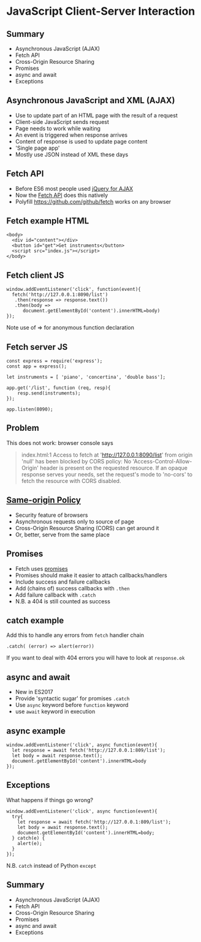 # JavaScript Client-Server Interaction 


## Summary


- Asynchronous JavaScript (AJAX)
- Fetch API
- Cross-Origin Resource Sharing
- Promises
- async and await
- Exceptions



## Asynchronous JavaScript and XML (AJAX)


- Use to update part of an HTML page with the result of a request
- Client-side JavaScript sends request
- Page needs to work while waiting
- An event is triggered when response arrives
- Content of response is used to update page content
- 'Single page app'
- Mostly use JSON instead of XML these days



## Fetch API


- Before ES6 most people used [jQuery for AJAX](http://api.jquery.com/category/ajax/)
- Now the [Fetch API](https://developer.mozilla.org/en-US/docs/Web/API/Fetch_API) does this natively
- Polyfill https://github.com/github/fetch works on any browser



## Fetch example HTML

```
<body>
  <div id="content"></div>
  <button id="get">Get instruments</button>
  <script src="index.js"></script>
</body>
```


## Fetch client JS

```
window.addEventListener('click', function(event){
  fetch('http://127.0.0.1:8090/list')
   .then(response => response.text())
   .then(body =>
      document.getElementById('content').innerHTML=body)
});

```
Note use of => for anonymous function declaration


## Fetch server JS
```
const express = require('express');
const app = express();

let instruments = [ 'piano', 'concertina', 'double bass'];

app.get('/list', function (req, resp){
    resp.send(instruments);
});

app.listen(8090);

```


## Problem

This does not work: browser console says


> index.html:1 Access to fetch at 'http://127.0.0.1:8090/list' from
> origin 'null' has been blocked by CORS policy: No
> 'Access-Control-Allow-Origin' header is present on the requested
> resource. If an opaque response serves your needs, set the request's
> mode to 'no-cors' to fetch the resource with CORS disabled. 


## [Same-origin Policy](https://en.wikipedia.org/wiki/Same-origin_policy)


- Security feature of browsers
- Asynchronous requests only to source of page
- Cross-Origin Resource Sharing (CORS) can get around it
- Or, better, serve from the same place


## Promises

- Fetch uses [promises](https://developer.mozilla.org/en-US/docs/Web/JavaScript/Guide/Using_promises)
- Promises should make it easier to attach callbacks/handlers
- Include success and failure callbacks
- Add (chains of) success callbacks with `.then`
- Add failure callback with `.catch`
- N.B. a 404 is still counted as success


## catch example

Add this to handle any errors from `fetch` handler chain

```
.catch( (error) => alert(error))
```

If you want to deal with 404 errors you will have to look at `response.ok` 


## async and await

- New in ES2017
- Provide 'syntactic sugar' for promises `.catch`
- Use `async` keyword before `function` keyword
- use `await` keyword in execution


## async example

```
window.addEventListener('click', async function(event){
  let response = await fetch('http://127.0.0.1:809/list');
  let body = await response.text();
  document.getElementById('content').innerHTML=body
});
```


## Exceptions

What happens if things go wrong?

```
window.addEventListener('click', async function(event){
  try{
    let response = await fetch('http://127.0.0.1:809/list');
    let body = await response.text();
    document.getElementById('content').innerHTML=body;
  } catch(e) {
    alert(e);
  }
});
```

N.B. `catch` instead of Python `except`


## Summary

- Asynchronous JavaScript (AJAX)
- Fetch API
- Cross-Origin Resource Sharing
- Promises
- async and await
- Exceptions

